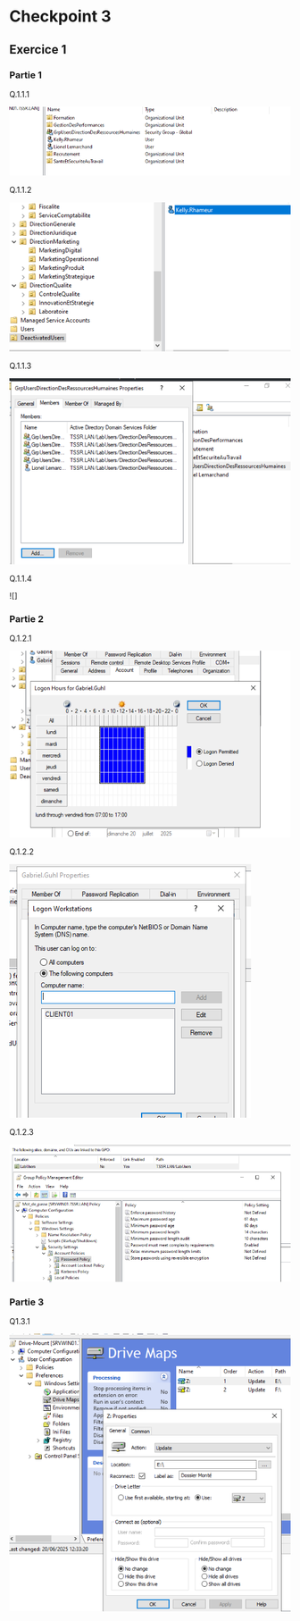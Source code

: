 # Checkpoint 3


## Exercice 1

### Partie 1

Q.1.1.1

![image lionel](/Ressources/lionel.lemarchand.png)

Q.1.1.2

![kelly](/Ressources/kelly.png)

Q.1.1.3

![grp_ressource_humaine](/Ressources/grp_ressource_humaine.png)

Q.1.1.4

![]


### Partie 2

Q.1.2.1

![gabriel](/Ressources/gabriel_ghul.png)

Q.1.2.2

![gabriel_logon](/Ressources/gabriel_computeur.png)

Q.1.2.3

![mot_de_passe](/Ressources/mot_de_passe.png)

### Partie 3

Q1.3.1

![drive_mount](/Ressources/drive_mount.png)


